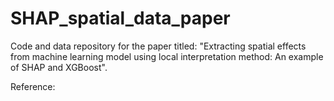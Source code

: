 # SHAP_spatial_data_paper
Code and data repository for the paper titled: "Extracting spatial effects from machine learning model using local interpretation method: An example of SHAP and XGBoost".

Reference:


